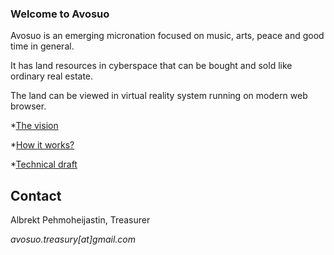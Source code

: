 ### Welcome to Avosuo

Avosuo is an emerging micronation focused on music, arts, peace and good time in general. 

It has land resources in cyberspace that can be bought and sold like ordinary real estate.

The land can be viewed in virtual reality system running on modern web browser.

*[The vision](vision.html)

*[How it works?](how.html)

*[Technical draft](tech.html)

## Contact

Albrekt Pehmoheijastin, Treasurer

_avosuo.treasury[at]gmail.com_


